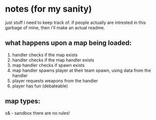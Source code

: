 # notes (for my sanity)

just stuff i need to keep track of. if people actually are intrested in this garbage of mine, then i'll make an actual readme.

## what happens upon a map being loaded:

1. handler checks if the map exists
2. handler checks if the map handler exists
3. map handler checks if spawn exists
4. map handler spawns player at their team spawn, using data from the handler
5. player requests weapons from the handler
6. player has fun (debateable)

## map types:

s& - sandbox
there are no rules!
